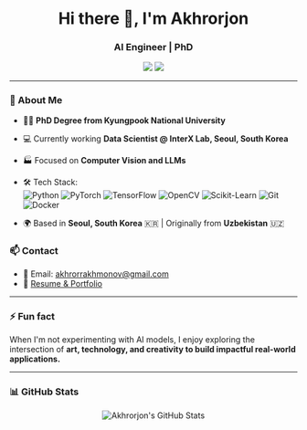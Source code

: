 <h1 align="center">Hi there 👋, I'm Akhrorjon</h1>
<h3 align="center">AI Engineer | PhD</h3>

<p align="center">
  <a href="mailto:akhrorrakhmonov@gmail.com"><img src="https://img.shields.io/badge/email-akhrorrakhmonov%40gmail.com-red?style=flat-square&logo=gmail"></a>
  <a href="https://akhrorjon.carrd.co"><img src="https://img.shields.io/badge/portfolio-Visit-green?style=flat-square&logo=about-dot-me"></a>
</p>

---

### 🚀 About Me
- 👨‍💻 **PhD Degree from Kyungpook National University**
- 💻 Currently working **Data Scientist @ InterX Lab, Seoul, South Korea**
- 🏭 Focused on **Computer Vision and LLMs**
- 🛠 Tech Stack:  
  ![Python](https://img.shields.io/badge/-Python-3776AB?style=flat-square&logo=python)
  ![PyTorch](https://img.shields.io/badge/-PyTorch-EE4C2C?style=flat-square&logo=pytorch)
  ![TensorFlow](https://img.shields.io/badge/-TensorFlow-FF6F00?style=flat-square&logo=tensorflow)
  ![OpenCV](https://img.shields.io/badge/-OpenCV-5C3EE8?style=flat-square&logo=opencv)
  ![Scikit-Learn](https://img.shields.io/badge/-Scikit--Learn-F7931E?style=flat-square&logo=scikit-learn)
  ![Git](https://img.shields.io/badge/-Git-F05032?style=flat-square&logo=git)
  ![Docker](https://img.shields.io/badge/-Docker-2496ED?style=flat-square&logo=docker)

- 🌍 Based in **Seoul, South Korea** 🇰🇷 | Originally from **Uzbekistan** 🇺🇿  

### 📫 Contact
- 📧 Email: [akhrorrakhmonov@gmail.com](mailto:akhrorrakhmonov@gmail.com)
- 💼 [Resume & Portfolio](https://akhrorjon.carrd.co)

---

### ⚡ Fun fact
When I'm not experimenting with AI models, I enjoy exploring the intersection of **art, technology, and creativity to build impactful real-world applications.**

---

### 📊 GitHub Stats

<p align="center">
  <img src="https://github-readme-stats.vercel.app/api?username=akhra92&show_icons=true&theme=tokyonight" alt="Akhrorjon's GitHub Stats" />
</p>
